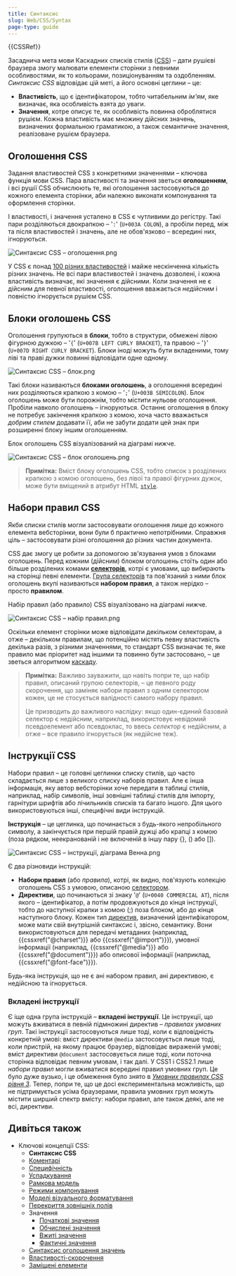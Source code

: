 ```yaml
---
title: Синтаксис
slug: Web/CSS/Syntax
page-type: guide
---
```


{{CSSRef}}

Засаднича мета мови Каскадних списків стилів ([CSS](/uk/docs/Web/CSS)) – дати рушієві браузера змогу малювати елементи сторінки з певними особливостями, як то кольорами, позиціонуванням та оздобленням. _Синтаксис CSS_ відповідає цій меті, а його основні цеглини – це:

- **Властивість**, що є ідентифікатором, тобто читабельним _ім'ям_, яке визначає, яка особливість взята до уваги.
- **Значення**, котре описує те, як особливість повинна оброблятися рушієм. Кожна властивість має множину дійсних значень, визначених формальною граматикою, а також семантичне значення, реалізоване рушієм браузера.

## Оголошення CSS

Задання властивостей CSS з конкретними значеннями – ключова функція мови CSS. Пара властивості та значення зветься **оголошенням**, і всі рушії CSS обчислюють те, які оголошення застосовуються до кожного елемента сторінки, аби належно виконати компонування та оформлення сторінки.

І властивості, і значення усталено в CSS є чутливими до регістру. Такі пари розділяються двокрапкою – '`:`' (`U+003A COLON`), а пробіли перед, між та після властивостей і значень, але не обов'язково – всередині них, ігноруються.

![Синтаксис CSS – оголошення.png](css_syntax_-_declaration.png)

У CSS є понад [100 різних властивостей](/uk/docs/Web/CSS/Reference) і майже нескінченна кількість різних значень. Не всі пари властивостей і значень дозволені, і кожна властивість визначає, які значення є дійсними. Коли значення не є дійсним для певної властивості, оголошення вважається _недійсним_ і повністю ігнорується рушієм CSS.

## Блоки оголошень CSS

Оголошення групуються в **блоки**, тобто в структури, обмежені лівою фігурною дужкою – '`{`' (`U+007B LEFT CURLY BRACKET`), та правою – '`}`' (`U+007D RIGHT CURLY BRACKET`). Блоки іноді можуть бути вкладеними, тому ліві та праві дужки повинні відповідати одне одному.

![Синтаксис CSS – блок.png](css_syntax_-_block.png)

Такі блоки називаються **блоками оголошень**, а оголошення всередині них розділяються крапкою з комою – '`;`' (`U+003B SEMICOLON`). Блок оголошень може бути порожнім, тобто містити нульове оголошення. Пробіли навколо оголошень – ігноруються. Останнє оголошення в блоку не потребує закінчення крапкою з комою, хоча часто вважається _добрим стилем_ додавати її, аби не забути додати цей знак при розширенні блоку іншим оголошенням.

Блок оголошень CSS візуалізований на діаграмі нижче.

![Синтаксис CSS – блок оголошень.png](declaration-block.png)

> **Примітка:** Вміст блоку оголошень CSS, тобто список з розділених крапкою з комою оголошень, без лівої та правої фігурних дужок, може бути вміщений в атрибут HTML [`style`](/uk/docs/Web/HTML/Global_attributes#style).

## Набори правил CSS

Якби списки стилів могли застосовувати оголошення лише до кожного елемента вебсторінки, вони були б практично непотрібними. Справжня ціль – застосовувати різні оголошення до різних частин документа.

CSS дає змогу це робити за допомогою зв'язування умов з блоками оголошень. Перед кожним (дійсним) блоком оголошень стоїть один або більше розділених комами [**селекторів**](/uk/docs/Web/CSS/CSS_selectors), котрі є умовами, що вибирають на сторінці певні елементи. [Група селекторів](/uk/docs/Web/CSS/Selector_list) та пов'язаний з ними блок оголошень вкупі називаються **набором правил**, а також нерідко – просто **правилом**.

Набір правил (або правило) CSS візуалізовано на діаграмі нижче.

![Синтаксис CSS – набір правил.png](ruleset.png)

Оскільки елемент сторінки може відповідати декільком селекторам, а отже – декільком правилам, що потенційно містять певну властивість декілька разів, з різними значеннями, то стандарт CSS визначає те, яке правило має пріоритет над іншими та повинно бути застосовано, – це зветься алгоритмом [каскаду](/uk/docs/Learn/CSS/Building_blocks/Cascade_and_inheritance).

> **Примітка:** Важливо зауважити, що навіть попри те, що набір правил, описаний групою селекторів, – це певного роду скорочення, що заміняє набори правил з одним селектором кожен, це не стосується валідності самого набору правил.
>
> Це призводить до важливого наслідку: якщо один-єдиний базовий селектор є недійсним, наприклад, використовує невідомий псевдоелемент або псевдоклас, то ввесь _селектор_ є недійсним, а отже – все правило ігнорується (як недійсне теж).

## Інструкції CSS

Набори правил – це головні цеглинки списку стилів, що часто складається лише з великого списку наборів правил. Але є інша інформація, яку автор вебсторінки хоче передати в таблиці стилів, наприклад, набір символів, інші зовнішні таблиці стилів для імпорту, гарнітури шрифтів або лічильників списків та багато іншого. Для цього використовуються інші, специфічні види інструкцій.

**Інструкція** – це цеглинка, що починається з будь-якого непробільного символу, а закінчується при першій правій дужці або крапці з комою (поза рядком, неекранованій і не включеній в іншу пару {}, () або \[]).

![Синтаксис CSS – інструкції, діаграма Венна.png](css_syntax_-_statements_venn_diag.png)

Є два різновиди інструкцій:

- **Набори правил** (або _правила_), котрі, як видно, пов'язують колекцію оголошень CSS з умовою, описаною [селектором](/uk/docs/Web/CSS/CSS_selectors).
- **Директиви**, що починаються зі знаку '`@`' (`U+0040 COMMERCIAL AT`), після якого – ідентифікатор, а потім продовжуються до кінця інструкції, тобто до наступної крапки з комою (;) поза блоком, або до кінця наступного блоку. Кожен тип [директив](/uk/docs/Web/CSS/At-rule), визначений ідентифікатором, може мати свій внутрішній синтаксис і, звісно, семантику. Вони використовуються для передачі метаданих (наприклад, {{cssxref("@charset")}} або {{cssxref("@import")}}), умовної інформації (наприклад, {{cssxref("@media")}} або {{cssxref("@document")}}) або описової інформації (наприклад, {{cssxref("@font-face")}}).

Будь-яка інструкція, що не є ані набором правил, ані директивою, є недійсною та ігнорується.

### Вкладені інструкції

Є іще одна група інструкцій – **вкладені інструкції**. Це інструкції, що можуть вживатися в певній підмножині директив – _правилах умовних груп_. Такі інструкції застосовуються лише тоді, коли є відповідність конкретній умові: вміст директиви `@media` застосовується лише тоді, коли пристрій, на якому працює браузер, відповідає вираженій умові; вміст директиви `@document` застосовується лише тоді, коли поточна сторінка відповідає певним умовам, і так далі. У CSS1 і CSS2.1 лише _набори правил_ могли вживатися всередині правил умовних груп. Це було дуже вузько, і це обмеження було знято в [_Умовних правилах CSS рівня 3_](/uk/docs/Web/CSS/CSS_conditional_rules). Тепер, попри те, що це досі експериментальна можливість, що не підтримується усіма браузерами, правила умовних груп можуть містити ширший спектр вмісту: набори правил, але також деякі, але не всі, директиви.

## Дивіться також

- Ключові концепції CSS:
  - **Синтаксис CSS**
  - [Коментарі](/uk/docs/Web/CSS/Comments)
  - [Специфічність](/uk/docs/Web/CSS/Specificity)
  - [Успадкування](/uk/docs/Web/CSS/Inheritance)
  - [Рамкова модель](/uk/docs/Web/CSS/CSS_box_model/Introduction_to_the_CSS_box_model)
  - [Режими компонування](/uk/docs/Web/CSS/Layout_mode)
  - [Моделі візуального форматування](/uk/docs/Web/CSS/Visual_formatting_model)
  - [Перекриття зовнішніх полів](/uk/docs/Web/CSS/CSS_box_model/Mastering_margin_collapsing)
  - Значення
    - [Початкові значення](/uk/docs/Web/CSS/initial_value)
    - [Обчислені значення](/uk/docs/Web/CSS/computed_value)
    - [Вжиті значення](/uk/docs/Web/CSS/used_value)
    - [Фактичні значення](/uk/docs/Web/CSS/actual_value)
  - [Синтаксис оголошення значень](/uk/docs/Web/CSS/Value_definition_syntax)
  - [Властивості-скорочення](/uk/docs/Web/CSS/Shorthand_properties)
  - [Заміщені елементи](/uk/docs/Web/CSS/Replaced_element)
